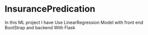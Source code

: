 # InsurancePredication
In this ML project I have Use LinearRegression Model with front end BootStrap and backend With Flask
